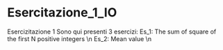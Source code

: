 # Esercitazione_1_IO
Esercizitazione 1
Sono qui presenti 3 esercizi:
Es_1: The sum of square of the first N positive integers \n
Es_2: Mean value \n
